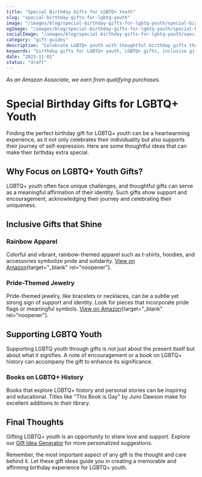 ```yaml
---
title: "Special Birthday Gifts for LGBTQ+ Youth"
slug: "special-birthday-gifts-for-lgbtq-youth"
image: "/images/blog/special-birthday-gifts-for-lgbtq-youth/special-birthday-gifts-for-lgbtq-youth-banner.webp"
ogImage: "/images/blog/special-birthday-gifts-for-lgbtq-youth/special-birthday-gifts-for-lgbtq-youth-og.webp"
socialImage: "/images/blog/special-birthday-gifts-for-lgbtq-youth/special-birthday-gifts-for-lgbtq-youth-social.webp"
category: "gift-guides"
description: "Celebrate LGBTQ+ youth with thoughtful birthday gifts that resonate with their identity and support their journey of self-expression."
keywords: "birthday gifts for LGBTQ+ youth, LGBTQ+ gifts, inclusive gifts, pride-themed gifts, support LGBTQ youth"
date: "2023-11-01"
status: "draft"
---
```


*As an Amazon Associate, we earn from qualifying purchases.*

# Special Birthday Gifts for LGBTQ+ Youth

Finding the perfect birthday gift for LGBTQ+ youth can be a heartwarming experience, as it not only celebrates their individuality but also supports their journey of self-expression. Here are some thoughtful ideas that can make their birthday extra special.

## Why Focus on LGBTQ+ Youth Gifts?

LGBTQ+ youth often face unique challenges, and thoughtful gifts can serve as a meaningful affirmation of their identity. Such gifts show support and encouragement, acknowledging their journey and celebrating their uniqueness.

## Inclusive Gifts that Shine

### Rainbow Apparel
Colorful and vibrant, rainbow-themed apparel such as t-shirts, hoodies, and accessories symbolize pride and solidarity. [View on Amazon](https://www.amazon.com/s?k=rainbow+apparel&tag=bright-gift-20){target="_blank" rel="noopener"}.

### Pride-Themed Jewelry
Pride-themed jewelry, like bracelets or necklaces, can be a subtle yet strong sign of support and identity. Look for pieces that incorporate pride flags or meaningful symbols. [View on Amazon](https://www.amazon.com/s?k=pride+themed+jewelry&tag=bright-gift-20){target="_blank" rel="noopener"}.

## Supporting LGBTQ Youth

Supporting LGBTQ youth through gifts is not just about the present itself but about what it signifies. A note of encouragement or a book on LGBTQ+ history can accompany the gift to enhance its significance.

### Books on LGBTQ+ History
Books that explore LGBTQ+ history and personal stories can be inspiring and educational. Titles like "This Book is Gay" by Juno Dawson make for excellent additions to their library.

## Final Thoughts

Gifting LGBTQ+ youth is an opportunity to share love and support. Explore our [Gift Idea Generator](/blog/gift-idea-generator) for more personalized suggestions.

Remember, the most important aspect of any gift is the thought and care behind it. Let these gift ideas guide you in creating a memorable and affirming birthday experience for LGBTQ+ youth.